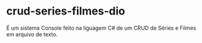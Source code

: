 # crud-series-filmes-dio

É um sistema Console feito na liguagem C# de um CRUD de Séries e Filmes em arquivo de texto.
